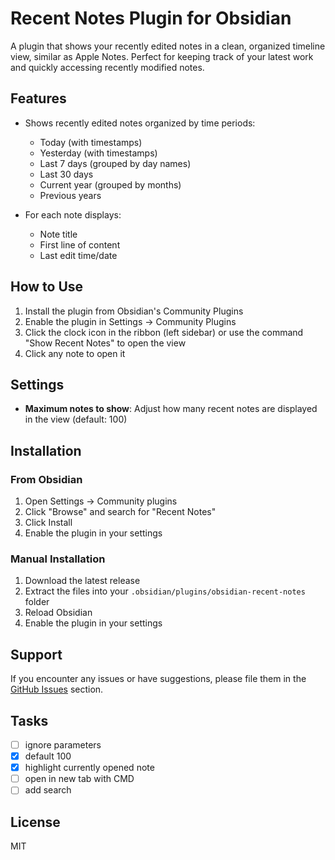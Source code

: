 # Recent Notes Plugin for Obsidian

A plugin that shows your recently edited notes in a clean, organized timeline view, similar as Apple Notes. Perfect for keeping track of your latest work and quickly accessing recently modified notes.

## Features

- Shows recently edited notes organized by time periods:
  - Today (with timestamps)
  - Yesterday (with timestamps)
  - Last 7 days (grouped by day names)
  - Last 30 days
  - Current year (grouped by months)
  - Previous years

- For each note displays:
  - Note title
  - First line of content
  - Last edit time/date

## How to Use

1. Install the plugin from Obsidian's Community Plugins
2. Enable the plugin in Settings → Community Plugins
3. Click the clock icon in the ribbon (left sidebar) or use the command "Show Recent Notes" to open the view
4. Click any note to open it

## Settings

- **Maximum notes to show**: Adjust how many recent notes are displayed in the view (default: 100)

## Installation

### From Obsidian

1. Open Settings → Community plugins
2. Click "Browse" and search for "Recent Notes"
3. Click Install
4. Enable the plugin in your settings

### Manual Installation

1. Download the latest release
2. Extract the files into your `.obsidian/plugins/obsidian-recent-notes` folder
3. Reload Obsidian
4. Enable the plugin in your settings

## Support

If you encounter any issues or have suggestions, please file them in the [GitHub Issues](https://github.com/kamil-rudnicki/obsidian-recent-notes/issues) section.

## Tasks

- [ ] ignore parameters
- [x] default 100
- [x] highlight currently opened note
- [ ] open in new tab with CMD
- [ ] add search

## License

MIT
